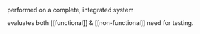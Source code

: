 performed on a complete, integrated system

evaluates both [[functional]] & [[non-functional]] need for testing.